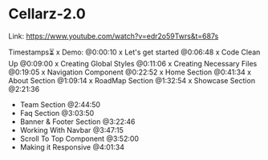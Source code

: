 # Cellarz-2.0

Link: https://www.youtube.com/watch?v=edr2o59Twrs&t=687s

Timestamps⏳
x  Demo: @0:00:10
x  Let's get started @0:06:48
x  Code Clean Up @0:09:00
x  Creating Global Styles @0:11:06
x  Creating Necessary Files @0:19:05 
x  Navigation Component @0:22:52
x  Home Section @0:41:34
x  About Section @1:09:14
x  RoadMap Section @1:32:54
x  Showcase Section @2:21:36 
-  Team Section @2:44:50
-  Faq Section @3:03:50
-  Banner & Footer Section @3:22:46
-  Working With Navbar @3:47:15
-  Scroll To Top Component @3:52:00
-  Making it Responsive @4:01:34
